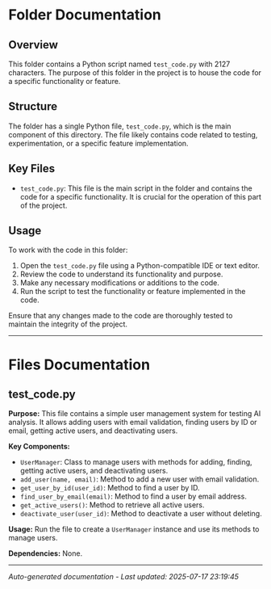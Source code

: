 # Folder Documentation

## Overview
This folder contains a Python script named `test_code.py` with 2127 characters. The purpose of this folder in the project is to house the code for a specific functionality or feature.

## Structure
The folder has a single Python file, `test_code.py`, which is the main component of this directory. The file likely contains code related to testing, experimentation, or a specific feature implementation.

## Key Files
- `test_code.py`: This file is the main script in the folder and contains the code for a specific functionality. It is crucial for the operation of this part of the project.

## Usage
To work with the code in this folder:
1. Open the `test_code.py` file using a Python-compatible IDE or text editor.
2. Review the code to understand its functionality and purpose.
3. Make any necessary modifications or additions to the code.
4. Run the script to test the functionality or feature implemented in the code.

Ensure that any changes made to the code are thoroughly tested to maintain the integrity of the project.

---

# Files Documentation

## test_code.py

**Purpose:** This file contains a simple user management system for testing AI analysis. It allows adding users with email validation, finding users by ID or email, getting active users, and deactivating users.

**Key Components:**
- `UserManager`: Class to manage users with methods for adding, finding, getting active users, and deactivating users.
- `add_user(name, email)`: Method to add a new user with email validation.
- `get_user_by_id(user_id)`: Method to find a user by ID.
- `find_user_by_email(email)`: Method to find a user by email address.
- `get_active_users()`: Method to retrieve all active users.
- `deactivate_user(user_id)`: Method to deactivate a user without deleting.

**Usage:** Run the file to create a `UserManager` instance and use its methods to manage users.

**Dependencies:** None.

---
*Auto-generated documentation - Last updated: 2025-07-17 23:19:45*
